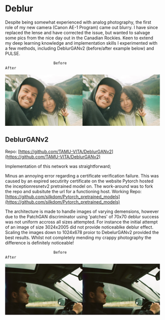 # Deblur
Despite being somewhat experienced with analog photography, the first role of my new camera (Canon AE-1 Program) came out blurry. I have since replaced the lense and have corrected the issue, but wanted to salvage some pics from the nice day out in the Canadian Rockies. Keen to extend my deep learning knowledge and implementation skills I experimented with a few methods, including DeblurGANv2 (before/after example below) and PULSE. 

                          Before                                                   After 
<p align="center">
  <img src="https://github.com/silkdom/Deblur/blob/master/img/0017_20.jpg?raw=true" alt="Comparison"/>
</p>

## DeblurGANv2

Repo: [https://github.com/TAMU-VITA/DeblurGANv2](https://github.com/TAMU-VITA/DeblurGANv2)  

Implementation of this network was straightforward;



Minus an annoying error regarding a certificate verification failure. This was caused by an expired secutirity certificate on the website Pytorch hosted the inceptionresnetv2 pretrained model on. The work-around was to fork the repo and subsitute the url for a functioning host. 
Working Repo: [https://github.com/silkdom/Pytorch_pretrained_models](https://github.com/silkdom/Pytorch_pretrained_models)

The architecture is made to handle images of varying demensions, however due to the PatchGAN discriminator using 'patches' of 70x70 deblur success was not uniform accross all sizes attempted. For instance the initial attempt of an image of size 3024x2005 did not provide noticeablke deblur effect. Scaling the images down to 1024x678 proior to DebelurGANv2 provided the best results. Whilst not completely mending my crappy photography the difference is definitely noticeable! 

                          Before                                                   After 
<p align="center">
  <img src="https://github.com/silkdom/Deblur/blob/master/img/0012_25.jpg?raw=true" alt="Comparison"/>
</p>
